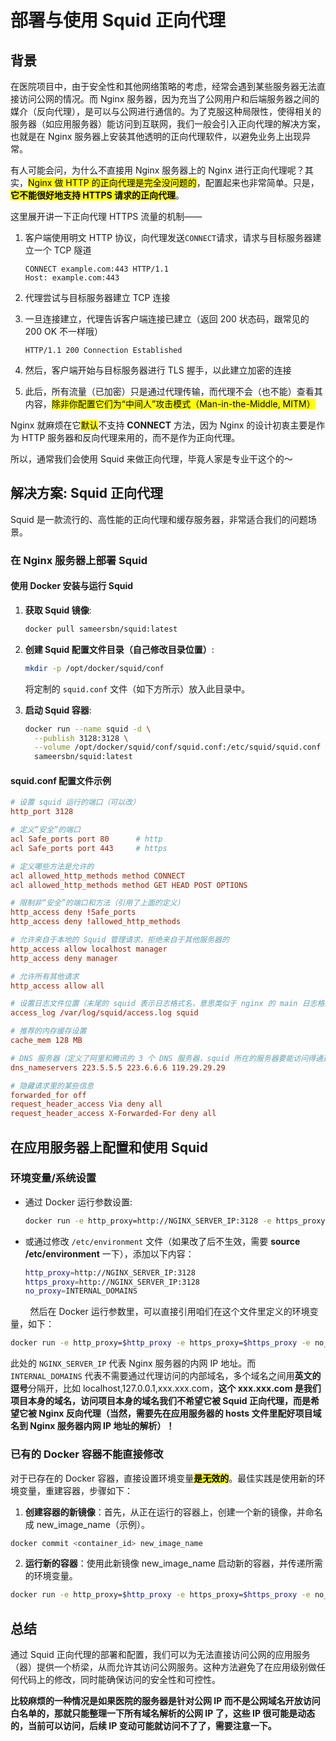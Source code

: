 # 部署与使用 Squid 正向代理

## 背景

在医院项目中，由于安全性和其他网络策略的考虑，经常会遇到某些服务器无法直接访问公网的情况。而 Nginx 服务器，因为充当了公网用户和后端服务器之间的媒介（反向代理），是可以与公网进行通信的。为了克服这种局限性，使得相关的服务器（如应用服务器）能访问到互联网，我们一般会引入正向代理的解决方案，也就是在 Nginx 服务器上安装其他透明的正向代理软件，以避免业务上出现异常。

有人可能会问，为什么不直接用 Nginx 服务器上的 Nginx 进行正向代理呢？其实，<mark>Nginx 做 HTTP 的正向代理是完全没问题的</mark>，配置起来也非常简单。只是，**<mark>它不能很好地支持 HTTPS 请求的正向代理</mark>**。

这里展开讲一下正向代理 HTTPS 流量的机制——

1. 客户端使用明文 HTTP 协议，向代理发送`CONNECT`请求，请求与目标服务器建立一个 TCP 隧道
   
   ```http
   CONNECT example.com:443 HTTP/1.1
   Host: example.com:443
   ```

2. 代理尝试与目标服务器建立 TCP 连接

3. 一旦连接建立，代理告诉客户端连接已建立（返回 200 状态码，跟常见的 200 OK 不一样哦）
   
   ```http
   HTTP/1.1 200 Connection Established
   ```

4. 然后，客户端开始与目标服务器进行 TLS 握手，以此建立加密的连接

5. 此后，所有流量（已加密）只是通过代理传输，而代理不会（也不能）查看其内容，<mark>除非你配置它们为“中间人”攻击模式（Man-in-the-Middle, MITM）</mark>

Nginx 就麻烦在它<mark>默认</mark>不支持 **CONNECT** 方法，因为 Nginx 的设计初衷主要是作为 HTTP 服务器和反向代理来用的，而不是作为正向代理。

所以，通常我们会使用 Squid 来做正向代理，毕竟人家是专业干这个的～

## 解决方案: Squid 正向代理

Squid 是一款流行的、高性能的正向代理和缓存服务器，非常适合我们的问题场景。

### 在 Nginx 服务器上部署 Squid

#### 使用 Docker 安装与运行 Squid

1. **获取 Squid 镜像**:
   
   ```bash
   docker pull sameersbn/squid:latest
   ```

2. **创建 Squid 配置文件目录（自己修改目录位置）**:
   
   ```bash
   mkdir -p /opt/docker/squid/conf
   ```
   
   将定制的 `squid.conf` 文件（如下方所示）放入此目录中。

3. **启动 Squid 容器**:
   
   ```bash
   docker run --name squid -d \
     --publish 3128:3128 \
     --volume /opt/docker/squid/conf/squid.conf:/etc/squid/squid.conf \
     sameersbn/squid:latest
   ```

#### squid.conf 配置文件示例

```conf
# 设置 squid 运行的端口（可以改）
http_port 3128

# 定义“安全”的端口
acl Safe_ports port 80      # http
acl Safe_ports port 443     # https

# 定义哪些方法是允许的
acl allowed_http_methods method CONNECT
acl allowed_http_methods method GET HEAD POST OPTIONS

# 限制非“安全”的端口和方法（引用了上面的定义）
http_access deny !Safe_ports
http_access deny !allowed_http_methods

# 允许来自于本地的 Squid 管理请求，拒绝来自于其他服务器的
http_access allow localhost manager
http_access deny manager

# 允许所有其他请求
http_access allow all

# 设置日志文件位置（末尾的 squid 表示日志格式名，意思类似于 nginx 的 main 日志格式）
access_log /var/log/squid/access.log squid

# 推荐的内存缓存设置
cache_mem 128 MB

# DNS 服务器（定义了阿里和腾讯的 3 个 DNS 服务器，squid 所在的服务器要能访问得通这些 DNS 服务器，不然无法解析域名）
dns_nameservers 223.5.5.5 223.6.6.6 119.29.29.29

# 隐藏请求里的某些信息
forwarded_for off
request_header_access Via deny all
request_header_access X-Forwarded-For deny all
```

## 在应用服务器上配置和使用 Squid

### 环境变量/系统设置

- 通过 Docker 运行参数设置:
  
  ```bash
  docker run -e http_proxy=http://NGINX_SERVER_IP:3128 -e https_proxy=http://NGINX_SERVER_IP:3128 -e no_proxy=INTERNAL_DOMAINS ...
  ```

- 或通过修改 `/etc/environment` 文件（如果改了后不生效，需要 **source /etc/environment** 一下），添加以下内容：
  
  ```bash
  http_proxy=http://NGINX_SERVER_IP:3128
  https_proxy=http://NGINX_SERVER_IP:3128
  no_proxy=INTERNAL_DOMAINS
  ```

        然后在 Docker 运行参数里，可以直接引用咱们在这个文件里定义的环境变量，如下：

```bash
docker run -e http_proxy=$http_proxy -e https_proxy=$https_proxy -e no_proxy=$no_proxy ...
```

此处的 `NGINX_SERVER_IP` 代表 Nginx 服务器的内网 IP 地址。而 `INTERNAL_DOMAINS` 代表不需要通过代理访问的内部域名，多个域名之间用**英文的逗号**分隔开，比如 localhost,127.0.0.1,xxx.xxx.com，**这个 xxx.xxx.com 是我们项目本身的域名，访问项目本身的域名我们不希望它被 Squid 正向代理，而是希望它被 Nginx 反向代理（当然，需要先在应用服务器的 hosts 文件里配好项目域名到 Nginx 服务器内网 IP 地址的解析）！**

### 已有的 Docker 容器不能直接修改

对于已存在的 Docker 容器，直接设置环境变量<mark>**是无效的**</mark>。最佳实践是使用新的环境变量，重建容器，步骤如下：

1. **创建容器的新镜像**：首先，从正在运行的容器上，创建一个新的镜像，并命名成 new_image_name（示例）。

```bash
docker commit <container_id> new_image_name
```

2. **运行新的容器**：使用此新镜像 new_image_name 启动新的容器，并传递所需的环境变量。

```bash
docker run -e http_proxy=$http_proxy -e https_proxy=$https_proxy -e no_proxy=$no_proxy ... new_image_name
```

## 总结

通过 Squid 正向代理的部署和配置，我们可以为无法直接访问公网的应用服务（器）提供一个桥梁，从而允许其访问公网服务。这种方法避免了在应用级别做任何代码上的修改，同时能确保访问的安全性和可控性。

**比较麻烦的一种情况是如果医院的服务器是针对公网 IP 而不是公网域名开放访问白名单的，那就只能整理一下所有域名解析的公网 IP 了，这些 IP 很可能是动态的，当前可以访问，后续 IP 变动可能就访问不了了，需要注意一下。**